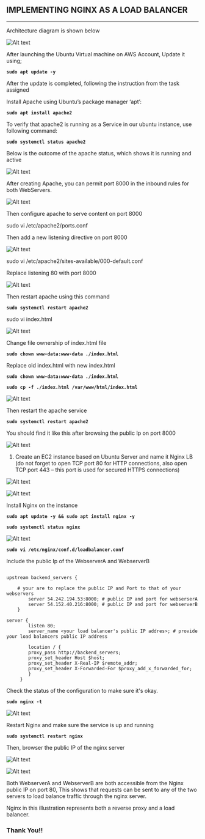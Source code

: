 ## IMPLEMENTING NGINX AS A LOAD BALANCER
---

Architecture diagram is shown below

![Alt text](<Nginx LB/Architecture.png>)

After launching the Ubuntu Virtual machine on AWS Account, Update it using;

**`sudo apt update -y`**

After the update is completed, following the instruction from the task assigned

Install Apache using Ubuntu’s package manager ‘apt’:

**`sudo apt install apache2`**

To verify that apache2 is running as a Service in our ubuntu instance, use following command:

**`sudo systemctl status apache2`**

Below is the outcome of the apache status, which shows it is running and active

![Alt text](<Nginx LB/Status of Apache.png>)

After creating Apache, you can permit port 8000 in the inbound rules for both WebServers.

![Alt text](<Nginx LB/Inbound rule.png>)

Then configure apache to serve content on port 8000

sudo vi /etc/apache2/ports.conf 

Then add a new listening directive on port 8000

![Alt text](<Nginx LB/Listen 8000.png>)

sudo vi /etc/apache2/sites-available/000-default.conf

Replace listening 80 with port 8000

![Alt text](<Nginx LB/Listen2.png>)

Then restart apache using this command

**`sudo systemctl restart apache2`**

sudo vi index.html

![Alt text](<Nginx LB/Index.png>)

Change file ownership of index.html file

**`sudo chown www-data:www-data ./index.html`**

Replace old index.html with new index.html

**`sudo chown www-data:www-data ./index.html`**

**`sudo cp -f ./index.html /var/www/html/index.html`**

![Alt text](<Nginx LB/Chown.png>)

Then restart the apache service

**`sudo systemctl restart apache2`**

You should find it like this after browsing the public Ip on port 8000

![Alt text](<Nginx LB/Webpage.png>)

1. Create an EC2 instance based on Ubuntu Server and name it Nginx LB (do not forget to open TCP port 80 for HTTP connections, also open TCP port 443 – this port is used for secured HTTPS connections)

![Alt text](<Nginx LB/Nginx Lb.png>)

![Alt text](<Nginx LB/Inbound rule nginx.png>)

Install Nginx on the instance

**`sudo apt update -y && sudo apt install nginx -y`**

**`sudo systemctl status nginx`**

![Alt text](<Nginx LB/Status of nginx.png>)

**`sudo vi /etc/nginx/conf.d/loadbalancer.conf`**

Include the public Ip of the WebserverA and WebserverB

```
        
upstream backend_servers {

    # your are to replace the public IP and Port to that of your webservers
        server 54.242.194.53:8000; # public IP and port for webserserA
        server 54.152.40.216:8000; # public IP and port for webserverB
    }

server {
        listen 80;
        server_name <your load balancer's public IP addres>; # provide your load balancers public IP address

        location / {
        proxy_pass http://backend_servers;
        proxy_set_header Host $host;
        proxy_set_header X-Real-IP $remote_addr;
        proxy_set_header X-Forwarded-For $proxy_add_x_forwarded_for;
        }
     }    

```

Check the status of the configuration to make sure it's okay.

**`sudo nginx -t`**

![Alt text](<Nginx LB/nginx config test.png>)


Restart Nginx and make sure the service is up and running

**`sudo systemctl restart nginx`**

Then, browser the public IP of the nginx server 

![Alt text](<Nginx LB/New webpage.png>)

![Alt text](<Nginx LB/New webpage1.png>)

Both WebserverA and WebserverB are both accessible from the Nginx public IP on port 80, This shows that requests can be sent to any of the two servers to load balance traffic through the nginx server.

Nginx in this illustration represents both a reverse proxy and a load balancer.

### Thank You!!
